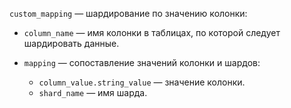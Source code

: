 `custom_mapping` — шардирование по значению колонки:

* `column_name` — имя колонки в таблицах, по которой следует шардировать данные.

* `mapping` — сопоставление значений колонки и шардов:

    * `column_value.string_value` — значение колонки.
    * `shard_name` — имя шарда.
